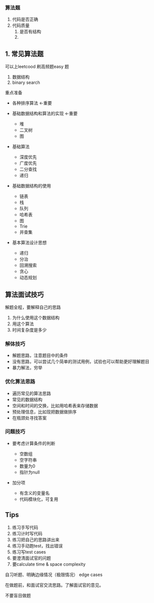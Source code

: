 
### 算法题

1. 代码是否正确
2. 代码质量
	1. 是否有结构
	2. 

## 1. 常见算法题

可以上leetcood 刷高频题easy 题

1. 数据结构
2. binary search



重点准备

-   各种排序算法 <-重要

-   基础数据结构和算法的实现 <-重要
	-   堆
	-   二叉树
	-   图

-   基础算法
	-   深度优先
	-   广度优先
	-   二分查找
	-   递归

-   基础数据结构的使用
	-   链表
	-   栈
	-   队列
	-   哈希表
	-   图
	-   Trie
	-   并查集

-   基本算法设计思想
	-   递归
	-   分治
	-   回溯搜索
	-   贪心
	-   动态规划

## 算法面试技巧
解题全程，要解释自己的思路
1. 为什么使用这个数据结构
2. 用这个算法
3. 时间复杂度是多少

### 解体技巧
-   解题思路，注意题目中的条件
-   没有思路，可以尝试几个简单的测试用例，试验也可以帮助更好理解题目
-   暴力解法，穷举




###  优化算法思路

-   遍历常见的算法思路
-   常见的数据结构
-   空间和时间的交换，比如用哈希表来存储数据
-   预处理信息，比如现把数据做排序
-   在瓶颈处寻找答案

###  问题技巧

-   要考虑计算条件的判断
	-   空数组
	-   空字符串
	-   数量为0
	-   指针为null

-   加分项
	-   有含义的变量名
	-   代码模块化，可复用




## Tips

1. 练习手写代码
2. 练习计时写代码
3. 练习把自己的思路讲出来
4. 练习手动跑test，找出错误
5. 练习写test cases
6. 要澄清面试官的问题
7. 要calculate time & space complexity


自习听题、明确边缘情况（极限情况）
edge cases

在做题前，和面试官交流思路。了解面试官的意见。

不要盲目做题